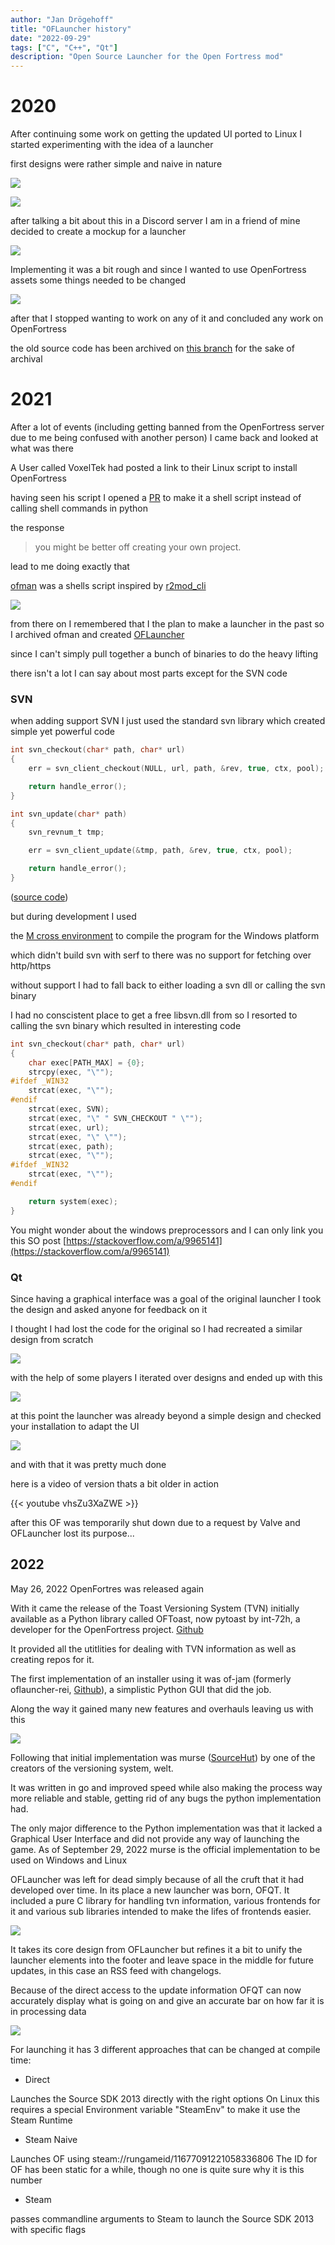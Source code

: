 ```yaml
---
author: "Jan Drögehoff"
title: "OFLauncher history"
date: "2022-09-29"
tags: ["C", "C++", "Qt"]
description: "Open Source Launcher for the Open Fortress mod"
---
```


# 2020

After continuing some work on getting the updated UI ported to Linux I started experimenting with the idea of a launcher

first designs were rather simple and naive in nature

![](/images/oflauncher/unknown.png)

![](/images/oflauncher/unknown1.png)

after talking a bit about this in a Discord server I am in a friend of mine decided to create a mockup for a launcher

![](/images/oflauncher/unknown2.png)

Implementing it was a bit rough and since I wanted to use OpenFortress assets some things needed to be changed

![](/images/oflauncher/unknown3.png)

after that I stopped wanting to work on any of it and concluded any work on OpenFortress

the old source code has been archived on [this branch](https://github.com/Jan200101/OFLauncher/tree/2019) for the sake of archival

# 2021

After a lot of events (including getting banned from the OpenFortress server due to me being confused with another person) I came back and looked at what was there

A User called VoxelTek had posted a link to their Linux script to install OpenFortress

having seen his script I opened a [PR](https://github.com/VoxelTek/OF-Linux-Script/pull/1) to make it a shell script instead of calling shell commands in python

the response

> you might be better off creating your own project.

lead to me doing exactly that

[ofman](https://github.com/Jan200101/ofman) was a shells script inspired by [r2mod_cli](https://github.com/foldex/r2mod_cli)

![](/images/oflauncher/2021-05-02_20-08.png)

from there on I remembered that I the plan to make a launcher in the past so I archived ofman and created [OFLauncher](https://github.com/Jan200101/OFLauncher)

since I can't simply pull together a bunch of binaries to do the heavy lifting

there isn't a lot I can say about most parts except for the SVN code

### SVN

when adding support SVN I just used the standard svn library
which created simple yet powerful code

```c
int svn_checkout(char* path, char* url)
{
    err = svn_client_checkout(NULL, url, path, &rev, true, ctx, pool);

    return handle_error();
}

int svn_update(char* path)
{
    svn_revnum_t tmp;

    err = svn_client_update(&tmp, path, &rev, true, ctx, pool);

    return handle_error();
}
```

([source code](https://github.com/Jan200101/OFLauncher/tree/svn-lib))


but during development I used

the [M cross environment](https://mxe.cc) to compile the program for the Windows platform

which didn't build svn with serf to there was no support for fetching over http/https

without support I had to fall back to either loading a svn dll or calling the svn binary

I had no conscistent place to get a free libsvn.dll from so I resorted to calling the svn binary which resulted in interesting code

```c
int svn_checkout(char* path, char* url)
{
    char exec[PATH_MAX] = {0};
    strcpy(exec, "\"");
#ifdef _WIN32
    strcat(exec, "\"");
#endif
    strcat(exec, SVN);
    strcat(exec, "\" " SVN_CHECKOUT " \"");
    strcat(exec, url);
    strcat(exec, "\" \"");
    strcat(exec, path);
    strcat(exec, "\"");
#ifdef _WIN32
    strcat(exec, "\"");
#endif

    return system(exec);
}
```

You might wonder about the windows preprocessors and I can only link you this SO post [https://stackoverflow.com/a/9965141](https://stackoverflow.com/a/9965141)

### Qt

Since having a graphical interface was a goal of the original launcher I took the design and asked anyone for feedback on it

I thought I had lost the code for the original so I had recreated a similar design from scratch

![](/images/oflauncher/unknown4.png)

with the help of some players I iterated over designs and ended up with this

![](/images/oflauncher/Screenshot_20210502_202148.png)

at this point the launcher was already beyond a simple design and checked your installation to adapt the UI

![](/images/oflauncher/unknown5.png)

and with that it was pretty much done

here is a video of version thats a bit older in action

{{< youtube vhsZu3XaZWE >}}

after this OF was temporarily shut down due to a request by Valve and OFLauncher lost its purpose...


## 2022

May 26, 2022 OpenFortres was released again

With it came the release of the Toast Versioning System (TVN) initially available as a Python library called OFToast, now pytoast by int-72h, a developer for the OpenFortress project. [Github](https://github.com/int-72h/pytoast)

It provided all the utitlities for dealing with TVN information as well as creating repos for it.


The first implementation of an installer using it was of-jam (formerly oflauncher-rei, [Github](https://github.com/int-72h/oflauncher-rei)), a simplistic Python GUI that did the job.

Along the way it gained many new features and overhauls leaving us with this

![](/images/oflauncher/oftoast.png)


Following that initial implementation was murse ([SourceHut](https://git.sr.ht/~welt/murse)) by one of the creators of the versioning system, welt.

It was written in go and improved speed while also making the process way more reliable and stable, getting rid of any bugs the python implementation had.

The only major difference to the Python implementation was that it lacked a Graphical User Interface and did not provide any way of launching the game.
As of September 29, 2022 murse is the official implementation to be used on Windows and Linux


OFLauncher was left for dead simply because of all the cruft that it had developed over time.
In its place a new launcher was born, OFQT.
It included a pure C library for handling tvn information, various frontends for it and various sub libraries intended to make the lifes of frontends easier.


![](/images/oflauncher/ofqt1.png)

It takes its core design from OFLauncher but refines it a bit to unify the launcher elements into the footer and leave space in the middle for future updates, in this case an RSS feed with changelogs.

Because of the direct access to the update information OFQT can now accurately display what is going on and give an accurate bar on how far it is in processing data

![](/images/oflauncher/ofqt2.png)

For launching it has 3 different approaches that can be changed at compile time:

- Direct

Launches the Source SDK 2013 directly with the right options
On Linux this requires a special Environment variable "SteamEnv" to make it use the Steam Runtime

- Steam Naive

Launches OF using steam://rungameid/11677091221058336806
The ID for OF has been static for a while, though no one is quite sure why it is this number

- Steam

passes commandline arguments to Steam to launch the Source SDK 2013 with specific flags
